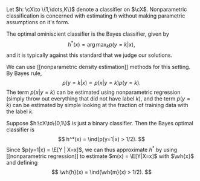 Let $h: \cX\to \{1,\dots,K\}$ denote a classifier on $\cX$.  Nonparametric classification is concerned with estimating $h$ without making parametric assumptions on it's form. 

The optimal ominiscient classifier is the Bayes classifier, given by 
$$
h^*(x) = \arg\max_k p(y=k|x),
$$
and it is typically against this standard that we judge our solutions. 

We can use [[nonparametric density estimation]] methods for this setting. By Bayes rule, 
$$
p(y=k|x) \propto p(x|y=k)p(y=k).
$$
The term $p(x|y=k)$ can be estimated using nonparametric regression (simply throw out everything that did not have label $k$), and the term $p(y=k)$ can be estimated by simple looking at the fraction of training data with the label $k$. 

Suppose $h:\cX\to\{0,1\}$ is just a binary classifier. Then the Bayes optimal classifier is 
$$
h^*(x) = \ind(p(y=1|x) > 1/2).
$$
Since $p(y=1|x) = \E[Y | X=x]$, we can thus approximate $h^*$ by using [[nonparametric regression]] to estimate $m(x) = \E[Y|X=x]$ with $\wh{x}$ and defining
$$
\wh{h}(x) = \ind(\wh{m}(x) > 1/2).
$$





